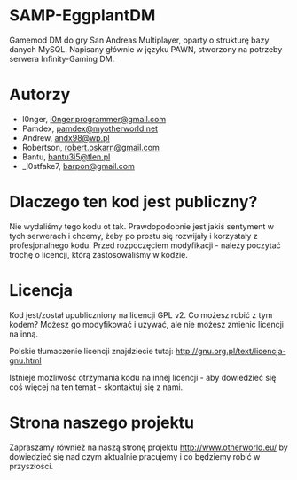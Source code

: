 SAMP-EggplantDM
============
Gamemod DM do gry San Andreas Multiplayer, oparty o strukturę bazy danych MySQL. 
Napisany głównie w języku PAWN, stworzony na potrzeby serwera Infinity-Gaming DM.

Autorzy
============
- l0nger, l0nger.programmer@gmail.com
- Pamdex, pamdex@myotherworld.net
- Andrew, andx98@wp.pl
- Robertson, robert.oskarn@gmail.com
- Bantu, bantu3i5@tlen.pl
- _l0stfake7, barpon@gmail.com

Dlaczego ten kod jest publiczny?
============
Nie wydaliśmy tego kodu ot tak. Prawdopodobnie jest jakiś sentyment w tych serwerach i chcemy, żeby po prostu się rozwijały i korzystały z profesjonalnego kodu. Przed rozpoczęciem modyfikacji - należy poczytać trochę o licencji, którą zastosowaliśmy w kodzie.

Licencja
============
Kod jest/został upubliczniony na licencji GPL v2. Co możesz robić z tym kodem? Możesz go modyfikować i używać, ale nie możesz zmienić licencji na inną.

Polskie tłumaczenie licencji znajdziecie tutaj: http://gnu.org.pl/text/licencja-gnu.html


Istnieje możliwość otrzymania kodu na innej licencji - aby dowiedzieć się coś więcej na ten temat - skontaktuj się z nami.


Strona naszego projektu
============
Zapraszamy również na naszą stronę projektu http://www.otherworld.eu/ by dowiedzieć się nad czym aktualnie pracujemy i co będziemy robić w przyszłości.
